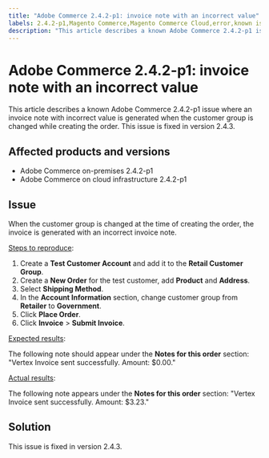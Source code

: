 ```yaml
---
title: "Adobe Commerce 2.4.2-p1: invoice note with an incorrect value"
labels: 2.4.2-p1,Magento Commerce,Magento Commerce Cloud,error,known issues,invoice,tax,vertex,cloud infrastructure,Adobe Commerce,on-premises
description: "This article describes a known Adobe Commerce 2.4.2-p1 issue where an invoice note with incorrect value is generated when the customer group is changed while creating the order. This issue is fixed in version 2.4.3."
---
```


# Adobe Commerce 2.4.2-p1: invoice note with an incorrect value

This article describes a known Adobe Commerce 2.4.2-p1 issue where an invoice note with incorrect value is generated when the customer group is changed while creating the order. This issue is fixed in version 2.4.3.

## Affected products and versions

* Adobe Commerce on-premises 2.4.2-p1
* Adobe Commerce on cloud infrastructure 2.4.2-p1

## Issue

When the customer group is changed at the time of creating the order, the invoice is generated with an incorrect invoice note.

<u>Steps to reproduce</u>:

1. Create a **Test Customer Account** and add it to the **Retail Customer Group**.
1. Create a **New Order** for the test customer, add **Product** and **Address**.
1. Select **Shipping Method**.
1. In the **Account Information** section, change customer group from **Retailer** to **Government**.
1. Click **Place Order**.
1. Click **Invoice** > **Submit Invoice**.

<u>Expected results</u>:

The following note should appear under the **Notes for this order**  section: "Vertex Invoice sent successfully. Amount: $0.00."

<u>Actual results</u>:

The following note appears under the **Notes for this order** section: "Vertex Invoice sent successfully. Amount: $3.23."

## Solution

This issue is fixed in version 2.4.3.
